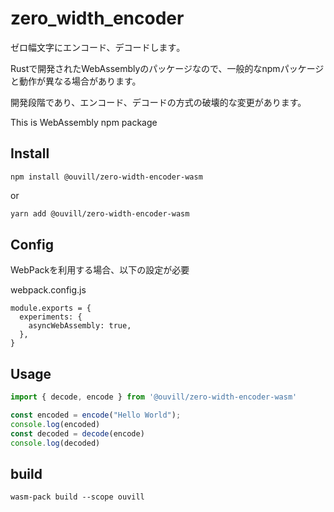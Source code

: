 # zero_width_encoder

ゼロ幅文字にエンコード、デコードします｡ 

Rustで開発されたWebAssemblyのパッケージなので、一般的なnpmパッケージと動作が異なる場合があります。

開発段階であり、エンコード、デコードの方式の破壊的な変更があります。

This is WebAssembly npm package

## Install

```
npm install @ouvill/zero-width-encoder-wasm
```

or

```bash
yarn add @ouvill/zero-width-encoder-wasm
```

## Config

WebPackを利用する場合、以下の設定が必要

webpack.config.js

```
module.exports = {
  experiments: {
    asyncWebAssembly: true,
  },
}
```

## Usage

```js
import { decode, encode } from '@ouvill/zero-width-encoder-wasm'

const encoded = encode("Hello World");
console.log(encoded)
const decoded = decode(encode)
console.log(decoded)
```

## build

```
wasm-pack build --scope ouvill
```

